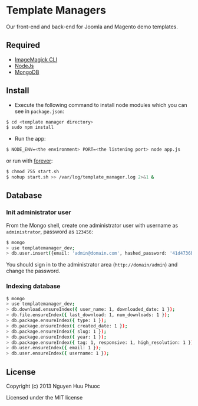Template Managers
=================

Our front-end and back-end for Joomla and Magento demo templates.

## Required

* [ImageMagick CLI](http://www.imagemagick.org)
* [NodeJs](http://nodejs.org)
* [MongoDB](http://mongodb.org)

## Install

* Execute the following command to install node modules which you can see in ```package.json```:

```bash
$ cd <template manager directory>
$ sudo npm install
```

* Run the app:

```bash
$ NODE_ENV=<the environment> PORT=<the listening port> node app.js
```

or run with [forever](https://github.com/nodejitsu/forever):

```bash
$ chmod 755 start.sh
$ nohup start.sh >> /var/log/template_manager.log 2>&1 &
```

## Database

### Init administrator user

From the Mongo shell, create one administrator user with username as ```administrator```, password as ```123456```:

```bash
$ mongo
> use templatemanager_dev;
> db.user.insert({email: 'admin@domain.com', hashed_password: '41d4736be7061d0dd826085dd5c5c773c4703e8a', salt: '1000412025288', username: 'administrator'});
```

You should sign in to the administrator area (```http://domain/admin```) and change the password.

### Indexing database

```bash
$ mongo
> use templatemanager_dev;
> db.download.ensureIndex({ user_name: 1, downloaded_date: 1 });
> db.file.ensureIndex({ last_download: 1, num_downloads: 1 });
> db.package.ensureIndex({ type: 1 });
> db.package.ensureIndex({ created_date: 1 });
> db.package.ensureIndex({ slug: 1 });
> db.package.ensureIndex({ year: 1 });
> db.package.ensureIndex({ tag: 1, responsive: 1, high_resolution: 1 });
> db.user.ensureIndex({ email: 1 });
> db.user.ensureIndex({ username: 1 });
```

## License

Copyright (c) 2013 Nguyen Huu Phuoc

Licensed under the MIT license
